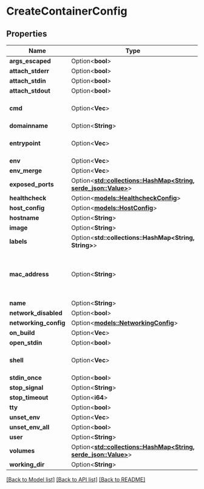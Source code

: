 # CreateContainerConfig

## Properties

Name | Type | Description | Notes
------------ | ------------- | ------------- | -------------
**args_escaped** | Option<**bool**> |  | [optional]
**attach_stderr** | Option<**bool**> |  | [optional]
**attach_stdin** | Option<**bool**> |  | [optional]
**attach_stdout** | Option<**bool**> |  | [optional]
**cmd** | Option<**Vec<String>**> | We need to override the json decoder to accept both options. | [optional]
**domainname** | Option<**String**> |  | [optional]
**entrypoint** | Option<**Vec<String>**> | We need to override the json decoder to accept both options. | [optional]
**env** | Option<**Vec<String>**> |  | [optional]
**env_merge** | Option<**Vec<String>**> |  | [optional]
**exposed_ports** | Option<[**std::collections::HashMap<String, serde_json::Value>**](serde_json::Value.md)> | PortSet is a collection of structs indexed by Port | [optional]
**healthcheck** | Option<[**models::HealthcheckConfig**](HealthcheckConfig.md)> |  | [optional]
**host_config** | Option<[**models::HostConfig**](HostConfig.md)> |  | [optional]
**hostname** | Option<**String**> |  | [optional]
**image** | Option<**String**> |  | [optional]
**labels** | Option<**std::collections::HashMap<String, String>**> |  | [optional]
**mac_address** | Option<**String**> | Mac Address of the container.  Deprecated: this field is deprecated since API v1.44. Use EndpointSettings.MacAddress instead. | [optional]
**name** | Option<**String**> |  | [optional]
**network_disabled** | Option<**bool**> |  | [optional]
**networking_config** | Option<[**models::NetworkingConfig**](NetworkingConfig.md)> |  | [optional]
**on_build** | Option<**Vec<String>**> |  | [optional]
**open_stdin** | Option<**bool**> |  | [optional]
**shell** | Option<**Vec<String>**> | We need to override the json decoder to accept both options. | [optional]
**stdin_once** | Option<**bool**> |  | [optional]
**stop_signal** | Option<**String**> |  | [optional]
**stop_timeout** | Option<**i64**> |  | [optional]
**tty** | Option<**bool**> |  | [optional]
**unset_env** | Option<**Vec<String>**> |  | [optional]
**unset_env_all** | Option<**bool**> |  | [optional]
**user** | Option<**String**> |  | [optional]
**volumes** | Option<[**std::collections::HashMap<String, serde_json::Value>**](serde_json::Value.md)> |  | [optional]
**working_dir** | Option<**String**> |  | [optional]

[[Back to Model list]](../README.md#documentation-for-models) [[Back to API list]](../README.md#documentation-for-api-endpoints) [[Back to README]](../README.md)


